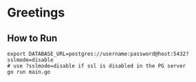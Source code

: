 # Greetings


## How to Run 
```shell
export DATABASE_URL=postgres://username:password@host:5432?sslmode=disable
# use ?sslmode=disable if ssl is disabled in the PG server
go run main.go
```